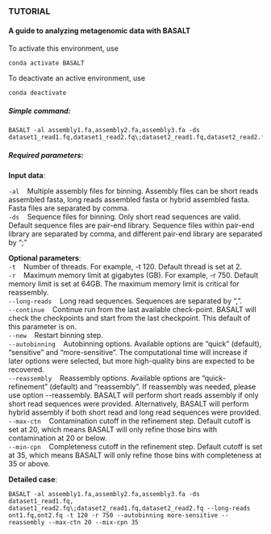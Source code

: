 ### TUTORIAL
#### A guide to analyzing metagenomic data with BASALT
To activate this environment, use  
```
conda activate BASALT
```
To deactivate an active environment, use  
```
conda deactivate  
```
##### Simple command:
```
BASALT -al assembly1.fa,assembly2.fa,assembly3.fa -ds dataset1_read1.fq,dataset1_read2.fq\;dataset2_read1.fq,dataset2_read2.fq
```

##### Required parameters:
**Input data**:

`-al` &nbsp;&nbsp; Multiple assembly files for binning. Assembly files can be short reads assembled fasta, long reads assembled fasta or hybrid assembled fasta. Fasta files are separated by comma.  
`-ds` &nbsp;&nbsp; Sequence files for binning. Only short read sequences are valid. Default sequence files are pair-end library. Sequence files within pair-end library are separated by comma, and different pair-end library are separated by “\;” 

**Optional parameters**:  
`-t` &nbsp;&nbsp; Number of threads. For example, -t 120. Default thread is set at 2.  
`-r` &nbsp;&nbsp; Maximum memory limit at gigabytes (GB). For example, -r 750. Default memory limit is set at 64GB. The maximum memory limit is critical for reassembly.  
`--long-reads` &nbsp;&nbsp; Long read sequences. Sequences are separated by “,”.  
`--continue` &nbsp;&nbsp; Continue run from the last available check-point. BASALT will check the checkpoints and start from the last checkpoint. This default of this parameter is on.  
`--new` &nbsp;&nbsp; Restart binning step.  
`--autobinning` &nbsp;&nbsp; Autobinning options. Available options are “quick” (default), “sensitive” and “more-sensitive”. The computational time will increase if later options were selected, but more high-quality bins are expected to be recovered.  
`--reassembly` &nbsp;&nbsp; Reassembly options. Available options are “quick-refinement” (default) and “reassembly”. If reassembly was needed, please use option --reassembly. BASALT will perform short reads assembly if only short read sequences were provided. Alternatively, BASALT will perform hybrid assembly if both short read and long read sequences were provided.  
`--max-ctn` &nbsp;&nbsp; Contamination cutoff in the refinement step. Default cutoff is set at 20, which means BASALT will only refine those bins with contamination at 20 or below.  
`--min-cpn` &nbsp;&nbsp; Completeness cutoff in the refinement step. Default cutoff is set at 35, which means BASALT will only refine those bins with completeness at 35 or above.   

**Detailed case**:
```
BASALT -al assembly1.fa,assembly2.fa,assembly3.fa -ds dataset1_read1.fq, dataset1_read2.fq\;dataset2_read1.fq,dataset2_read2.fq --long-reads ont1.fq,ont2.fq -t 120 -r 750 --autobinning more-sensitive --reassembly --max-ctn 20 --mix-cpn 35

